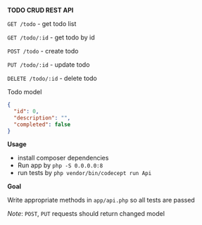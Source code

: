 **TODO CRUD REST API**

`GET /todo` - get todo list

`GET /todo/:id` - get todo by id

`POST /todo` - create todo

`PUT /todo/:id` - update todo

`DELETE /todo/:id` - delete todo

Todo model

```json
{
  "id": 0,
  "description": "",
  "completed": false
}
```

**Usage**

* install composer dependencies
* Run app by `php -S 0.0.0.0:8`
* run tests by `php vendor/bin/codecept run Api` 

**Goal**

Write appropriate methods in `app/api.php` so all tests are passed

*Note*: `POST`, `PUT` requests should return changed model
